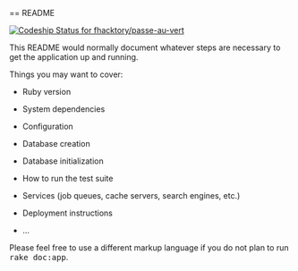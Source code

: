 == README

[ ![Codeship Status for fhacktory/passe-au-vert](https://www.codeship.io/projects/5ed6d4a0-38e7-0132-bd39-323ac9d2f255/status)](https://www.codeship.io/projects/42115)

This README would normally document whatever steps are necessary to get the
application up and running.

Things you may want to cover:

* Ruby version

* System dependencies

* Configuration

* Database creation

* Database initialization

* How to run the test suite

* Services (job queues, cache servers, search engines, etc.)

* Deployment instructions

* ...


Please feel free to use a different markup language if you do not plan to run
<tt>rake doc:app</tt>.
